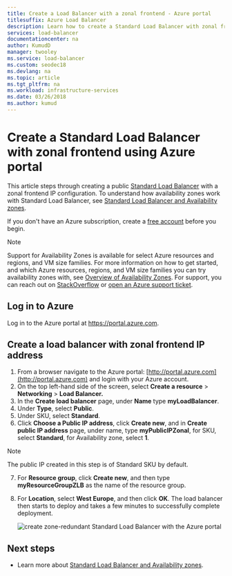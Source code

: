 ```yaml
---
title: Create a Load Balancer with a zonal frontend - Azure portal
titlesuffix: Azure Load Balancer
description: Learn how to create a Standard Load Balancer with zonal frontend with the Azure portal
services: load-balancer
documentationcenter: na
author: KumudD
manager: twooley
ms.service: load-balancer
ms.custom: seodec18
ms.devlang: na
ms.topic: article
ms.tgt_pltfrm: na
ms.workload: infrastructure-services
ms.date: 03/26/2018
ms.author: kumud
---
```


#  Create a Standard Load Balancer with zonal frontend using Azure portal

This article steps through creating a public [Standard Load Balancer](https://aka.ms/azureloadbalancerstandard) with a zonal frontend IP configuration. To understand how availability zones work with Standard Load Balancer, see [Standard Load Balancer and Availability zones](load-balancer-standard-availability-zones.md). 

If you don't have an Azure subscription, create a [free account](https://azure.microsoft.com/free/?WT.mc_id=A261C142F) before you begin.

> [!NOTE]
> Support for Availability Zones is available for select Azure resources and regions, and VM size families. For more information on how to get started, and which Azure resources, regions, and VM size families you can try availability zones with, see [Overview of Availability Zones](https://docs.microsoft.com/azure/availability-zones/az-overview). For support, you can reach out on [StackOverflow](https://stackoverflow.com/questions/tagged/azure-availability-zones) or [open an Azure support ticket](../azure-supportability/how-to-create-azure-support-request.md?toc=%2fazure%2fvirtual-network%2ftoc.json).  

## Log in to Azure 

Log in to the Azure portal at https://portal.azure.com.

## Create a load balancer with zonal frontend IP address

1. From a browser navigate to the Azure portal: [http://portal.azure.com](http://portal.azure.com) and login with your Azure account.
2. On the top left-hand side of the screen, select **Create a resource** > **Networking** > **Load Balancer.**
3. In the **Create load balancer** page, under **Name** type **myLoadBalancer**.
4. Under **Type**, select **Public**.
5. Under SKU, select **Standard**.
6. Click **Choose a Public IP address**, click **Create new**, and in **Create public IP address** page, under name, type **myPublicIPZonal**, for SKU, select **Standard**, for Availability zone, select **1**.
    
>[!NOTE] 
> The public IP created in this step is of Standard SKU by default.

7. For **Resource group**, click **Create new**, and then type **myResourceGroupZLB** as the name of the resource group.
8. For **Location**, select **West Europe**, and then click **OK**. The load balancer then starts to deploy and takes a few minutes to successfully complete deployment.

    ![create zone-redundant Standard Load Balancer with the Azure portal](./media/load-balancer-get-started-internet-availability-zones-zonal-portal/load-balancer-zonal-frontend.png)


## Next steps
- Learn more about [Standard Load Balancer and Availability zones](load-balancer-standard-availability-zones.md).



